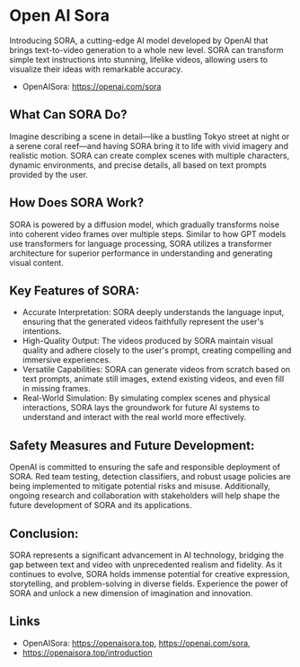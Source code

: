 
# Open AI Sora

Introducing SORA, a cutting-edge AI model developed by OpenAI that brings text-to-video generation to a whole new level. SORA can transform simple text instructions into stunning, lifelike videos, allowing users to visualize their ideas with remarkable accuracy.

* OpenAISora: https://openai.com/sora

## What Can SORA Do?

Imagine describing a scene in detail—like a bustling Tokyo street at night or a serene coral reef—and having SORA bring it to life with vivid imagery and realistic motion. SORA can create complex scenes with multiple characters, dynamic environments, and precise details, all based on text prompts provided by the user.


## How Does SORA Work?

SORA is powered by a diffusion model, which gradually transforms noise into coherent video frames over multiple steps. Similar to how GPT models use transformers for language processing, SORA utilizes a transformer architecture for superior performance in understanding and generating visual content.

## Key Features of SORA:
- Accurate Interpretation: SORA deeply understands the language input, ensuring that the generated videos faithfully represent the user's intentions.
- High-Quality Output: The videos produced by SORA maintain visual quality and adhere closely to the user's prompt, creating compelling and immersive experiences.
- Versatile Capabilities: SORA can generate videos from scratch based on text prompts, animate still images, extend existing videos, and even fill in missing frames.
- Real-World Simulation: By simulating complex scenes and physical interactions, SORA lays the groundwork for future AI systems to understand and interact with the real world more effectively.

## Safety Measures and Future Development:
OpenAI is committed to ensuring the safe and responsible deployment of SORA. Red team testing, detection classifiers, and robust usage policies are being implemented to mitigate potential risks and misuse. Additionally, ongoing research and collaboration with stakeholders will help shape the future development of SORA and its applications.

## Conclusion:
SORA represents a significant advancement in AI technology, bridging the gap between text and video with unprecedented realism and fidelity. As it continues to evolve, SORA holds immense potential for creative expression, storytelling, and problem-solving in diverse fields. Experience the power of SORA and unlock a new dimension of imagination and innovation.


## Links

* OpenAISora: https://openaisora.top, https://openai.com/sora, 
* https://openaisora.top/introduction
